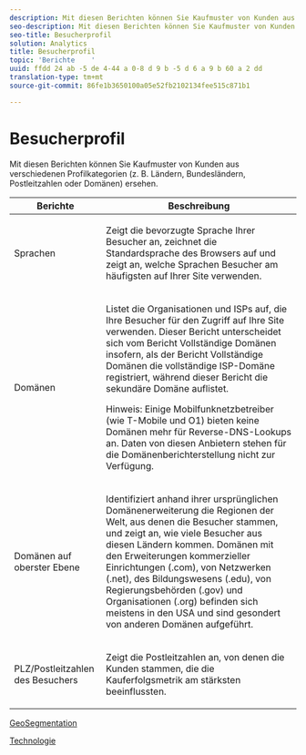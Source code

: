 ```yaml
---
description: Mit diesen Berichten können Sie Kaufmuster von Kunden aus verschiedenen Profilkategorien (z. B. Länder, Bundesländer, Postleitzahlen oder Domänen) ersehen.
seo-description: Mit diesen Berichten können Sie Kaufmuster von Kunden aus verschiedenen Profilkategorien (z. B. Ländern, Bundesländern, Postleitzahlen oder Domänen) ersehen.
seo-title: Besucherprofil
solution: Analytics
title: Besucherprofil
topic: 'Berichte    '
uuid: ffdd 24 ab -5 de 4-44 a 0-8 d 9 b -5 d 6 a 9 b 60 a 2 dd
translation-type: tm+mt
source-git-commit: 86fe1b3650100a05e52fb2102134fee515c871b1

---
```



# Besucherprofil

Mit diesen Berichten können Sie Kaufmuster von Kunden aus verschiedenen Profilkategorien (z. B. Ländern, Bundesländern, Postleitzahlen oder Domänen) ersehen.

<table id="table_B09EA999973A4646BF66DF5D7BEA0820"> 
 <thead> 
  <tr> 
   <th colname="col1" class="entry"> Berichte </th> 
   <th colname="col2" class="entry"> Beschreibung </th> 
  </tr> 
 </thead>
 <tbody> 
  <tr> 
   <td colname="col1"> Sprachen </td> 
   <td colname="col2"> <p> Zeigt die bevorzugte Sprache Ihrer Besucher an, zeichnet die Standardsprache des Browsers auf und zeigt an, welche Sprachen Besucher am häufigsten auf Ihrer Site verwenden. </p> </td> 
  </tr> 
  <tr> 
   <td colname="col1"> Domänen </td> 
   <td colname="col2"> <p> Listet die Organisationen und ISPs auf, die Ihre Besucher für den Zugriff auf Ihre Site verwenden. Dieser Bericht unterscheidet sich vom Bericht <span class="wintitle">Vollständige Domänen</span> insofern, als der Bericht <span class="wintitle">Vollständige Domänen</span> die vollständige ISP-Domäne registriert, während dieser Bericht die sekundäre Domäne auflistet. </p> <p> <p>Hinweis: Einige Mobilfunknetzbetreiber (wie T-Mobile und O1) bieten keine Domänen mehr für Reverse-DNS-Lookups an. Daten von diesen Anbietern stehen für die Domänenberichterstellung nicht zur Verfügung. </p> </p> </td> 
  </tr> 
  <tr> 
   <td colname="col1"> Domänen auf oberster Ebene </td> 
   <td colname="col2"> <p> Identifiziert anhand ihrer ursprünglichen Domänenerweiterung die Regionen der Welt, aus denen die Besucher stammen, und zeigt an, wie viele Besucher aus diesen Ländern kommen. Domänen mit den Erweiterungen kommerzieller Einrichtungen (.com), von Netzwerken (.net), des Bildungswesens (.edu), von Regierungsbehörden (.gov) und Organisationen (.org) befinden sich meistens in den USA und sind gesondert von anderen Domänen aufgeführt. </p> </td> 
  </tr> 
  <tr> 
   <td colname="col1"> PLZ/Postleitzahlen des Besuchers </td> 
   <td colname="col2"> <p> Zeigt die Postleitzahlen an, von denen die Kunden stammen, die die Kauferfolgsmetrik am stärksten beeinflussten. </p> </td> 
  </tr> 
 </tbody> 
</table>

[GeoSegmentation](../../../components/c-variables/dimensionslist/reports-geosegmentation.md#concept_1B9CB209CFD94398B09C913D11648802)

[Technologie](../../../components/c-variables/dimensionslist/reports-technology.md#concept_BD66B540E4AE49D999289B48445A9AFE)
